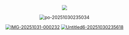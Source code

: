 <div align="center">

![](https://komarev.com/ghpvc/?username=ivangaze&color=ffaece&label=ㅤ+ㅤ+peasants+ㅤ+ㅤ&style=plastic&base=1324)


<div align="center"> 
<img src="https://i.ibb.co/5xXW5J7x/po-20251030235034.png" alt="po-20251030235034" border="0"></a>

[<img src="https://i.ibb.co/RXHKBKC/IMG-20251031-000232.png" alt="IMG-20251031-000232" border="0"></a>](https://virange.atabook.org) [<img src="https://i.ibb.co/VpgXHKHX/Untitled6-20251030235618.png" alt="Untitled6-20251030235618" border="0"></a>](https://ivangaze.straw.page)
